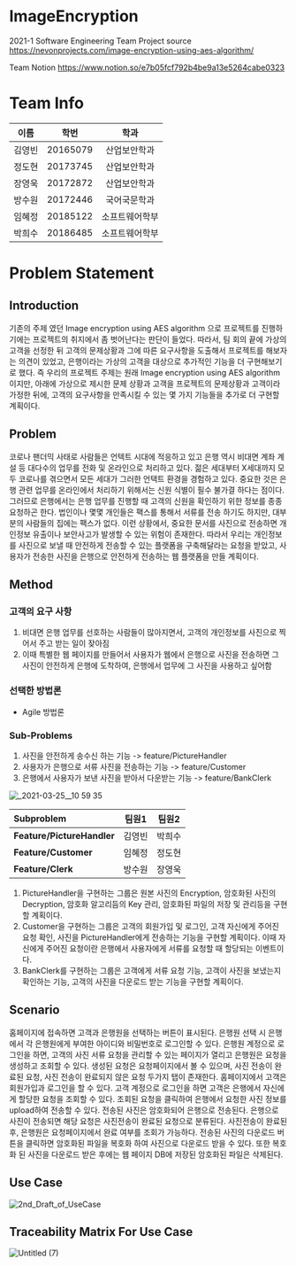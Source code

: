 # ImageEncryption
2021-1 Software Engineering Team Project 
source https://nevonprojects.com/image-encryption-using-aes-algorithm/

Team Notion
https://www.notion.so/e7b05fcf792b4be9a13e5264cabe0323

# Team Info
|  이름        |     학번      |     학과    |
| ------------- |:-------------:| :-----:|
| 김영빈      | 20165079 | 산업보안학과 |
| 정도현     | 20173745      |   산업보안학과 |
| 장영욱 | 20172872      |    산업보안학과 |
| 방수원 | 20172446      |    국어국문학과 |
| 임혜정 | 20185122      |    소프트웨어학부 |
| 박희수 | 20186485      |    소프트웨어학부 |

# Problem Statement

## Introduction
기존의 주제 였던 Image encryption using AES algorithm 으로 프로젝트를 진행하기에는 프로젝트의 취지에서 좀 벗어난다는 판단이 들었다. 따라서, 팀 회의 끝에 가상의 고객을 선정한 뒤 고객의 문제상황과 그에 따른 요구사항을 도출해서 프로젝트를 해보자는 의견이 있었고, 은행이라는 가상의 고객을 대상으로 추가적인 기능을 더 구현해보기로 했다. 즉 우리의 프로젝트 주제는 원래 Image encryption using AES algorithm 이지만, 아래에 가상으로 제시한 문제 상황과 고객을 프로젝트의 문제상황과 고객이라 가정한 뒤에, 고객의 요구사항을 만족시킬 수 있는 몇 가지 기능들을 추가로 더 구현할 계획이다.

## Problem
코로나 팬더믹 사태로 사람들은 언텍트 시대에 적응하고 있고 은행 역시 비대면 계좌 계설 등 대다수의 업무를 전화 및 온라인으로 처리하고 있다. 젊은 세대부터 X세대까지 모두 코로나를 겪으면서 모든 세대가 그러한 언택트 환경을 경험하고 있다. 중요한 것은 은행 관련 업무를 온라인에서 처리하기 위해서는 신원 식별이 필수 불가결 하다는 점이다. 그러므로 은행에서는 은행 업무를 진행할 때 고객의 신원을 확인하기 위한 정보를 종종 요청하곤 한다. 법인이나 몇몇 개인들은 팩스를 통해서 서류를 전송 하기도 하지만, 대부분의 사람들의 집에는 팩스가 없다. 이런 상황에서, 중요한 문서를 사진으로 전송하면 개인정보 유출이나 보안사고가 발생할 수 있는 위험이 존재한다. 따라서 우리는 개인정보를 사진으로 보낼 때 안전하게 전송할 수 있는 플랫폼을 구축해달라는 요청을 받았고, 사용자가 전송한 사진을 은행으로 안전하게 전송하는 웹 플랫폼을 만들 계획이다.

## Method
### 고객의 요구 사항
1. 비대면 은행 업무를 선호하는 사람들이 많아지면서, 고객의 개인정보를 사진으로 찍어서 주고 받는 일이 잦아짐
2. 이때 특별한 웹 페이지를 만들어서 사용자가 웹에서 은행으로 사진을 전송하면 그 사진이 안전하게 은행에 도착하여, 은행에서 업무에 그 사진을 사용하고 싶어함

### 선택한 방법론
- Agile 방법론

### Sub-Problems
1. 사진을 안전하게 송수신 하는 기능 -> feature/PictureHandler
2. 사용자가 은행으로 서류 사진을 전송하는 기능 -> feature/Customer
3. 은행에서 사용자가 보낸 사진을 받아서 다운받는 기능 -> feature/BankClerk

![_2021-03-25__10 59 35](https://user-images.githubusercontent.com/62539910/112854665-0922fe00-90e9-11eb-9219-d080ba0bb5a6.png)

|  **Subproblem**       |     **팀원1**      |     **팀원2**    |
| :------------- |:-------------:| :-----:|
| **Feature/PictureHandler**      | 김영빈 | 박희수 |
| **Feature/Customer**     | 임혜정      |   정도현 |
| **Feature/Clerk** | 방수원      |    장영욱 |


1. PictureHandler을 구현하는 그룹은 원본 사진의 Encryption, 암호화된 사진의 Decryption, 암호화 알고리듬의 Key 관리, 암호화된 파일의 저장 및 관리등을 구현할 계획이다.
2. Customer을 구현하는 그룹은 고객의 회원가입 및 로그인, 고객 자신에게 주어진 요청 확인, 사진을 PictureHandler에게 전송하는 기능을 구현할 계획이다. 이때 자신에게 주어진 요청이란 은행에서 사용자에게 서류를 요청할 때 할당되는 이벤트이다.
3. BankClerk를 구현하는 그룹은 고객에게 서류 요청 기능, 고객이 사진을 보냈는지 확인하는 기능, 고객의 사진을 다운로드 받는 기능을 구현할 계획이다.

## Scenario
홈페이지에 접속하면 고객과 은행원을 선택하는 버튼이 표시된다. 은행원 선택 시 은행에서 각 은행원에게 부여한 아이디와 비밀번호로 로그인할 수 있다. 은행원 계정으로 로그인을 하면, 고객의 사진 서류 요청을 관리할 수 있는 페이지가 열리고 은행원은 요청을 생성하고 조회할 수 있다. 생성된 요청은 요청페이지에서 볼 수 있으며, 사진 전송이 완료된 요청, 사진 전송이 완료되지 않은 요청 두가지 탭이 존재한다. 홈페이지에서 고객은 회원가입과 로그인을 할 수 있다. 고객 계정으로 로그인을 하면 고객은 은행에서 자신에게 할당한 요청을 조회할 수 있다. 조회된 요청을 클릭하여 은행에서 요청한 사진 정보를 upload하여 전송할 수 있다. 전송된 사진은 암호화되어 은행으로 전송된다. 은행으로 사진이 전송되면 해당 요청은 사진전송이 완료된 요청으로 분류된다.
사진전송이 완료된 후, 은행원은 요청페이지에서 완료 여부를 조회가 가능하다. 전송된 사진의 다운로드 버튼을 클릭하면 암호화된 파일을 복호화 하여 사진으로 다운로드 받을 수 있다. 또한 복호화 된 사진을 다운로드 받은 후에는 웹 페이지 DB에 저장된 암호화된 파일은 삭제된다.

## Use Case
![2nd_Draft_of_UseCase](https://user-images.githubusercontent.com/62539910/115983800-6e7de800-a5de-11eb-8532-272f65458199.png)


## Traceability Matrix For Use Case
![Untitled (7)](https://user-images.githubusercontent.com/62539910/115983801-6f167e80-a5de-11eb-803e-84c1f5c97e66.png)

